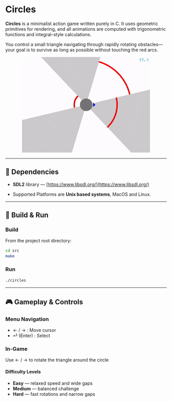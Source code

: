# Circles

**Circles** is a minimalist action game written purely in C. It uses geometric primitives for rendering, and all animations are computed with trigonometric functions and integral-style calculations.

You control a small triangle navigating through rapidly rotating obstacles—your goal is to survive as long as possible without touching the red arcs.

<p align="center">
  <img src="./game.gif" alt="Gameplay Demo" />
</p>

---

## 🔧 Dependencies

- **SDL2** library — [https://www.libsdl.org/](https://www.libsdl.org/)

- Supported Platforms are **Unix based systems**, MacOS and Linux.

---

## 🚀 Build & Run

### Build

From the project root directory:

```bash
cd src
make
```

### Run

```bash
./circles
```

---

## 🎮 Gameplay & Controls

### Menu Navigation

- ← / → : Move cursor
- ⏎ (Enter) : Select

### In-Game

Use ← / → to rotate the triangle around the circle

#### Difficulty Levels

- **Easy** — relaxed speed and wide gaps
- **Medium** — balanced challenge
- **Hard** — fast rotations and narrow gaps


